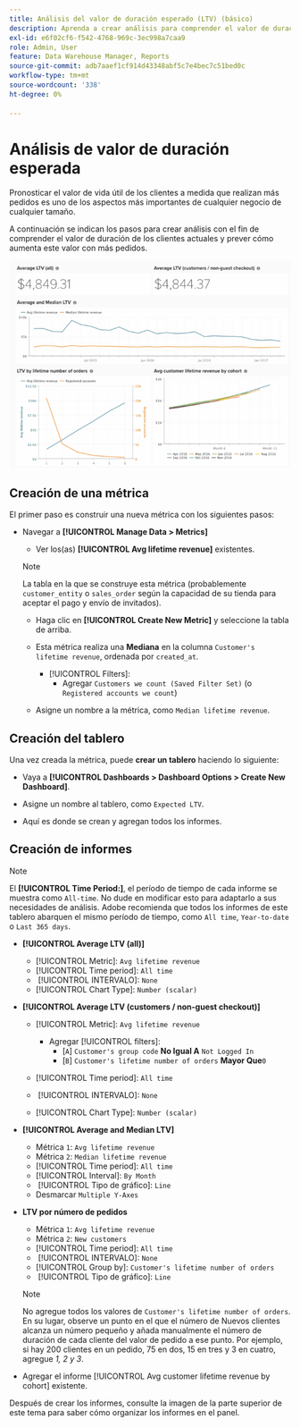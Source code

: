 ```yaml
---
title: Análisis del valor de duración esperado (LTV) (básico)
description: Aprenda a crear análisis para comprender el valor de duración de sus clientes actuales y predecir cómo aumenta el valor de duración con más pedidos.
exl-id: e6f02cf6-f542-4768-969c-3ec998a7caa9
role: Admin, User
feature: Data Warehouse Manager, Reports
source-git-commit: adb7aaef1cf914d43348abf5c7e4bec7c51bed0c
workflow-type: tm+mt
source-wordcount: '338'
ht-degree: 0%

---
```


# Análisis de valor de duración esperada

Pronosticar el valor de vida útil de los clientes a medida que realizan más pedidos es uno de los aspectos más importantes de cualquier negocio de cualquier tamaño.

A continuación se indican los pasos para crear análisis con el fin de comprender el valor de duración de los clientes actuales y prever cómo aumenta este valor con más pedidos.

![valor de duración esperado](../../assets/expected_ltv_720.png)

## Creación de una métrica

El primer paso es construir una nueva métrica con los siguientes pasos:
* Navegar a **[!UICONTROL Manage Data > Metrics]**
   * Ver los(as) **[!UICONTROL Avg lifetime revenue]** existentes.

  >[!NOTE]
  >
  >La tabla en la que se construye esta métrica (probablemente `customer_entity` o `sales_order` según la capacidad de su tienda para aceptar el pago y envío de invitados).

   * Haga clic en **[!UICONTROL Create New Metric]** y seleccione la tabla de arriba.
   * Esta métrica realiza una **Mediana** en la columna `Customer's lifetime revenue`, ordenada por `created_at`.
      * [!UICONTROL Filters]:
         * Agregar `Customers we count (Saved Filter Set)` (o `Registered accounts we count`)

   * Asigne un nombre a la métrica, como `Median lifetime revenue`.

## Creación del tablero

Una vez creada la métrica, puede **crear un tablero** haciendo lo siguiente:
* Vaya a **[!UICONTROL Dashboards > Dashboard Options > Create New Dashboard]**.
* Asigne un nombre al tablero, como `Expected LTV`.

* Aquí es donde se crean y agregan todos los informes.

## Creación de informes

>[!NOTE]
>
>El **[!UICONTROL Time Period:]**, el período de tiempo de cada informe se muestra como `All-time`. No dude en modificar esto para adaptarlo a sus necesidades de análisis. Adobe recomienda que todos los informes de este tablero abarquen el mismo período de tiempo, como `All time`, `Year-to-date` o `Last 365 days`.

* **[!UICONTROL Average LTV (all)]**
   * [!UICONTROL Metric]: `Avg lifetime revenue`
   * [!UICONTROL Time period]: `All time`
   * &#x200B;
     [!UICONTROL INTERVALO]: `None`
   * [!UICONTROL Chart Type]: `Number (scalar)`

* **[!UICONTROL Average LTV (customers / non-guest checkout)]**
   * [!UICONTROL Metric]: `Avg lifetime revenue`
      * Agregar [!UICONTROL filters]:
         * [`A`] `Customer's group code` **No Igual A** `Not Logged In`
         * [`B`] `Customer's lifetime number of orders` **Mayor Que**`0`

   * [!UICONTROL Time period]: `All time`
   * &#x200B;
     [!UICONTROL INTERVALO]: `None`
   * [!UICONTROL Chart Type]: `Number (scalar)`

* **[!UICONTROL Average and Median LTV]**
   * Métrica `1`: `Avg lifetime revenue`
   * Métrica `2`: `Median lifetime revenue`
   * [!UICONTROL Time period]: `All time`
   * [!UICONTROL Interval]: `By Month`
   * &#x200B;
     [!UICONTROL Tipo de gráfico]: `Line`
   * Desmarcar `Multiple Y-Axes`

* **LTV por número de pedidos**
   * Métrica `1`: `Avg lifetime revenue`
   * Métrica `2`: `New customers`
   * [!UICONTROL Time period]: `All time`
   * &#x200B;
     [!UICONTROL INTERVALO]: `None`
   * [!UICONTROL Group by]: `Customer's lifetime number of orders`
   * &#x200B;
     [!UICONTROL Tipo de gráfico]: `Line`

  >[!NOTE]
  >
  >No agregue todos los valores de `Customer's lifetime number of orders`. En su lugar, observe un punto en el que el número de Nuevos clientes alcanza un número pequeño y añada manualmente el número de duración de cada cliente del valor de pedido a ese punto. Por ejemplo, si hay 200 clientes en un pedido, 75 en dos, 15 en tres y 3 en cuatro, agregue *1, 2 y 3*.

* Agregar el informe [!UICONTROL Avg customer lifetime revenue by cohort] existente.

Después de crear los informes, consulte la imagen de la parte superior de este tema para saber cómo organizar los informes en el panel.
